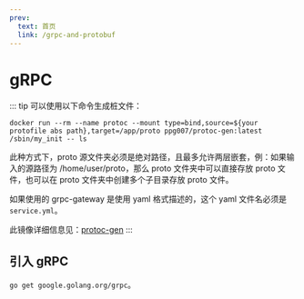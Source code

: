 ```yaml
---
prev:
  text: 首页
  link: /grpc-and-protobuf
---
```


# gRPC

::: tip
可以使用以下命令生成桩文件：

```shell
docker run --rm --name protoc --mount type=bind,source=${your protofile abs path},target=/app/proto ppg007/protoc-gen:latest /sbin/my_init -- ls
```

此种方式下，proto 源文件夹必须是绝对路径，且最多允许两层嵌套，例：如果输入的源路径为 /home/user/proto，那么 proto 文件夹中可以直接存放 proto 文件，也可以在 proto 文件夹中创建多个子目录存放 proto 文件。

如果使用的 grpc-gateway 是使用 yaml 格式描述的，这个 yaml 文件名必须是 `service.yml`。

此镜像详细信息见：[protoc-gen](https://github.com/PPG007/protoc-gen)
:::

## 引入 gRPC

`go get google.golang.org/grpc`。
